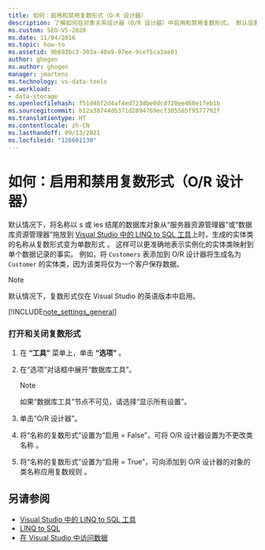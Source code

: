```yaml
---
title: 如何：启用和禁用复数形式（O-R 设计器）
description: 了解如何在对象关系设计器（O/R 设计器）中启用和禁用复数形式。 默认设置将复数名称转换为单数名称。
ms.custom: SEO-VS-2020
ms.date: 11/04/2016
ms.topic: how-to
ms.assetid: 9b693bc3-303a-40a9-97ee-9cef5ca3ae81
author: ghogen
ms.author: ghogen
manager: jmartens
ms.technology: vs-data-tools
ms.workload:
- data-storage
ms.openlocfilehash: f51d48f2d4af4ed723dbe0dcd720ee460e1feb1b
ms.sourcegitcommit: b12a38744db371d2894769ecf305585f9577792f
ms.translationtype: HT
ms.contentlocale: zh-CN
ms.lasthandoff: 09/13/2021
ms.locfileid: "126601130"
---
```

# <a name="how-to-turn-pluralization-on-and-off-or-designer"></a>如何：启用和禁用复数形式（O/R 设计器）
默认情况下，将名称以 s 或 ies 结尾的数据库对象从“服务器资源管理器”或“数据库资源管理器”拖放到 [Visual Studio 中的 LINQ to SQL 工具](../data-tools/linq-to-sql-tools-in-visual-studio2.md)上时，生成的实体类的名称从复数形式变为单数形式 。 这样可以更准确地表示实例化的实体类映射到单个数据记录的事实。 例如，将 `Customers` 表添加到 O/R 设计器将生成名为 `Customer` 的实体类，因为该类将仅为一个客户保存数据。

> [!NOTE]
> 默认情况下，复数形式仅在 Visual Studio 的英语版本中启用。

[!INCLUDE[note_settings_general](../data-tools/includes/note_settings_general_md.md)]

### <a name="to-turn-pluralization-on-and-off"></a>打开和关闭复数形式

1. 在 **“工具”** 菜单上，单击 **“选项”** 。

2. 在“选项”对话框中展开“数据库工具”。

    > [!NOTE]
    > 如果“数据库工具”节点不可见，请选择“显示所有设置”。

3. 单击“O/R 设计器”。

4. 将“名称的复数形式”设置为“启用 = False”，可将 O/R 设计器设置为不更改类名称   。

5. 将“名称的复数形式”设置为“启用 = True”，可向添加到 O/R 设计器的对象的类名称应用复数规则   。

## <a name="see-also"></a>另请参阅

- [Visual Studio 中的 LINQ to SQL 工具](../data-tools/linq-to-sql-tools-in-visual-studio2.md)
- [LINQ to SQL](/dotnet/framework/data/adonet/sql/linq/index)
- [在 Visual Studio 中访问数据](../data-tools/accessing-data-in-visual-studio.md)
